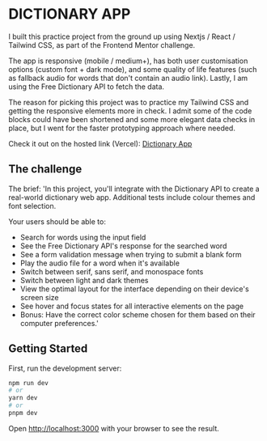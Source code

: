 # DICTIONARY APP 

I built this practice project from the ground up using Nextjs / React / Tailwind CSS, as part of the Frontend Mentor challenge.

The app is responsive (mobile / medium+), has both user customisation options (custom font + dark mode), and some quality of life features (such as fallback audio for words that don't contain an audio link). Lastly, I am using the Free Dictionary API to fetch the data.

The reason for picking this project was to practice my Tailwind CSS and getting the responsive elements more in check. I admit some of the code blocks could have been shortened and some more elegant data checks in place, but I went for the faster prototyping approach where needed.

Check it out on the hosted link (Vercel): [Dictionary App](https://dictionary-app-lovat.vercel.app/)

## The challenge

The brief: 'In this project, you'll integrate with the Dictionary API to create a real-world dictionary web app. Additional tests include colour themes and font selection.

Your users should be able to:

- Search for words using the input field
- See the Free Dictionary API's response for the searched word
- See a form validation message when trying to submit a blank form
- Play the audio file for a word when it's available
- Switch between serif, sans serif, and monospace fonts
- Switch between light and dark themes
- View the optimal layout for the interface depending on their device's screen size
- See hover and focus states for all interactive elements on the page
- Bonus: Have the correct color scheme chosen for them based on their computer preferences.'

## Getting Started

First, run the development server:

```bash
npm run dev
# or
yarn dev
# or
pnpm dev
```

Open [http://localhost:3000](http://localhost:3000) with your browser to see the result.
